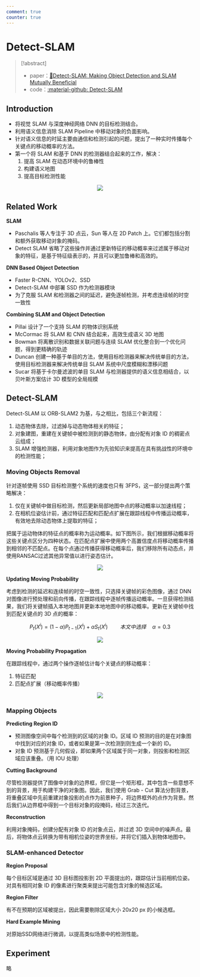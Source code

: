 ```yaml
---
comment: true
counter: true
---
```

# Detect-SLAM

> [!abstract]
> - paper：[:book:Detect-SLAM: Making Object Detection and SLAM Mutually Beneficial](http://www.jdl.link/doc/2011/2018122715554767015_fangwei%20zhong%20et%20al.%202018%20-%20detect-slam%20-%20wacv.pdf)
> - code：[:material-github: Detect-SLAM](https://github.com/liadbiz/detect-slam)

## Introduction

- 将视觉 SLAM 与深度神经网络 DNN 的目标检测结合。
- 利用语义信息消除 SLAM Pipeline 中移动对象的负面影响。
- 针对语义信息的时延主要由通信和检测引起的问题，提出了一种实时传播每个关键点的移动概率的方法。
- 第一个将 SLAM 和基于 DNN 的检测器结合起来的工作，解决： 
	1. 提高 SLAM 在动态环境中的鲁棒性
	2. 构建语义地图
	3. 提高目标检测性能

<center><img src="https://cdn.jsdelivr.net/gh/jujimeizuo/note@gh-pages/assets/images/cv/slam/Detect-SLAM-1.jpg"></center>

## Related Work

**SLAM**

- Paschalis 等人专注于 3D 点云，Sun 等人在 2D Patch 上。它们都包括分割和额外获取移动对象的掩码。
- Detect SLAM 省略了这些操作并通过更新特征的移动概率来过滤属于移动对象的特征，是基于特征级表示的，并且可以更加鲁棒和高效的。

**DNN Based Object Detection**

- Faster R-CNN、YOLOv2、SSD
- Detect-SLAM 中部署 SSD 作为检测器模块
- 为了克服 SLAM 和检测器之间的延迟，避免逐帧检测，并考虑连续帧的时空一致性

**Combining SLAM and Object Detection**

- Pillai 设计了一个支持 SLAM 的物体识别系统
- McCormac 将 SLAM 和 CNN 结合起来，高效生成语义 3D 地图
- Bowman 将离散识别和数据关联问题与连续 SLAM 优化整合到一个优化问题，得到更精确的轨迹
- Duncan 创建一种基于单目的方法，使用目标检测器来解决传统单目的方法，使用目标检测器来解决传统单目 SLAM 系统中尺度模糊和漂移问题
- Sucar 将基于卡尔曼滤波的单目 SLAM 与检测器提供的语义信息相结合，以贝叶斯方案估计 3D 模型的全局规模

## Detect-SLAM

Detect-SLAM 以 ORB-SLAM2 为基，与之相比，包括三个新流程：

1. 动态物体去除，过滤掉与动态物体相关的特征；
2. 对象建图，重建在关键帧中被检测到的静态物体，由分配有对象 ID 的稠密点云组成；
3. SLAM 增强检测器，利用对象地图作为先验知识来提高在具有挑战性的环境中的检测性能；

### Moving Objects Removal

针对逐帧使用 SSD 目标检测整个系统的速度也只有 3FPS，这一部分提出两个策略解决：

1. 仅在关键帧中做目标检测，然后更新局部地图中点的移动概率以加速线程；
2. 在相机位姿估计前，通过特征匹配和匹配点扩展在跟踪线程中传播运动概率，有效地去除动态物体上提取的特征；

把属于运动物体的特征点的概率称为运动概率。如下图所示，我们根据移动概率将这些关键点区分为四种状态。在匹配点扩展中使用两个高置信度点将移动概率传播到相邻的不匹配点。在每个点通过传播获得移动概率后，我们移除所有动态点，并使用RANSAC过滤其他异常值以进行姿态估计。

<center><img src="https://cdn.jsdelivr.net/gh/jujimeizuo/note@gh-pages/assets/images/cv/slam/Detect-SLAM2.jpg"></center>


**Updating Moving Probability**

考虑到检测的延迟和连续帧的时空一致性，只选择关键帧的彩色图像，通过 DNN 对图像进行预处理和前向传播，在跟踪线程中逐帧传播运动概率。一旦获得检测结果，我们将关键帧插入本地地图并更新本地地图中的移动概率。更新在关键帧中找到匹配关键点的 3D 点的概率：

$$
P_t(X^i)=(1-\alpha)P_{t-1}(X^i)+\alpha S_t(X^i) \quad \quad 本文中选择 \quad \alpha = 0.3
$$

<center><img src="https://cdn.jsdelivr.net/gh/jujimeizuo/note@gh-pages/assets/images/cv/slam/Detect-SLAM3.jpg"></center>


**Moving Probability Propagation**

在跟踪线程中，通过两个操作逐帧估计每个关键点的移动概率：

1. 特征匹配
2. 匹配点扩展（移动概率传播）


<center><img src="https://cdn.jsdelivr.net/gh/jujimeizuo/note@gh-pages/assets/images/cv/slam/Detect-SLAM-4.jpg"></center>

### Mapping Objects

**Predicting Region ID**

- 预测图像空间中每个检测到的区域的对象 ID。区域 ID 预测的目的是在对象图中找到对应的对象 ID，或者如果是第一次检测到则生成一个新的 ID。
- 对象 ID 预测基于几何假设，即如果两个区域属于同一对象，则投影和检测区域应该重叠。（用 IOU 处理）

**Cutting Background**

尽管检测器提供了图像中对象的边界框，但它是一个矩形框，其中包含一些意想不到的背景，用于构建干净的对象图。因此，我们使用 Grab - Cut 算法分割背景，将重叠区域中先前重建对象投影的点作为前景种子，将边界框外的点作为背景。然后我们从边界框中得到一个目标对象的段掩码，经过三次迭代。

**Reconstruction**

利用对象掩码，创建分配有对象 ID 的对象点云，并过滤 3D 空间中的噪声点。最后，将物体点云转换为带有相机位姿的世界坐标，并将它们插入到物体地图中。

### SLAM-enhanced Detector

**Region Proposal**

每个目标区域是通过 3D 目标图投影到 2D 平面提出的，跟踪估计当前相机位姿。对具有相同对象 ID 的像素进行聚类来提出可能包含对象的候选区域。

**Region Filter**

有不在预期的区域被提出，因此需要剔除区域大小 20x20 px 的小候选框。

**Hard Example Mining**

对原始SSD网络进行微调，以提高类似场景中的检测性能。
## Experiment

略